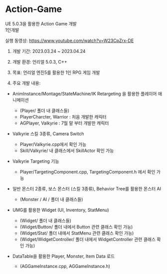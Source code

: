 # Action-Game
UE 5.0.3을 활용한 Action Game 개발  
1인개발  

실행 동영상: https://www.youtube.com/watch?v=W23CpZrx-DE  

1) 개발 기간: 2023.03.24 ~ 2023.04.24  

2) 개발 환경: 언리얼 5.0.3, C++  

3) 목표: 언리얼 엔진5를 활용한 1인 RPG 게임 개발  

4) 주요 개발 내용:



- AnimInstance/Montage/StateMachine/IK Retargeting 을 활용한 플레이어 애니메이션
  - (Player/ 폴더 내 클래스들)
  - PlayerCharcter, Warrior : 처음 개발한 캐릭터
  - AGPlayer, Valkyrie : 7월 말 부터 개발한 캐릭터  

- Valkyrie 스킬 3종류, Camera Switch
  - Player/Valkyrie.cpp에서 확인 가능
  - Skill/Valkyrie/ 내 클래스에서 SkillActor 확인 가능

- Valkyrie Targeting 기능
  - Player/TargetingComponent.cpp, TargetingComponent.h 에서 확인 가능
  

- 일반 몬스터 2종류, 보스 몬스터 (스킬 3종류), Behavior Tree를 활용한 몬스터 AI
  - (Monster / AI / 폴더 내 클래스들)  

- UMG를 활용한 Widget (UI, Inventory, StatMenu)
  - (Widget/ 폴더 내 클래스들)
  - (Widget/Button/ 폴더 내에서 Button 관련 클래스 확인 가능)
  - (Widget/Stat/ 폴더 내에서 StatMenu 관련 클래스 확인 가능)
  - (Widget/WidgetController/ 폴더 내에서 WidgetController 관련 클래스 확인 가능)

- DataTable을 활용한 Player, Monster, Item Data 로드
  - (AGGameInstance.cpp, AGGameInstance.h)  

